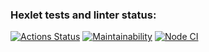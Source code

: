 ### Hexlet tests and linter status:
[![Actions Status](https://github.com/disha1010/frontend-project-lvl1/workflows/hexlet-check/badge.svg)](https://github.com/disha1010/frontend-project-lvl1/actions)
[![Maintainability](https://api.codeclimate.com/v1/badges/a99a88d28ad37a79dbf6/maintainability)](https://codeclimate.com/github/codeclimate/codeclimate/maintainability)
[![Node CI](https://github.com/hexlet-boilerplates/nodejs-package/workflows/Node%20CI/badge.svg)](https://github.com/hexlet-boilerplates/nodejs-package/actions)